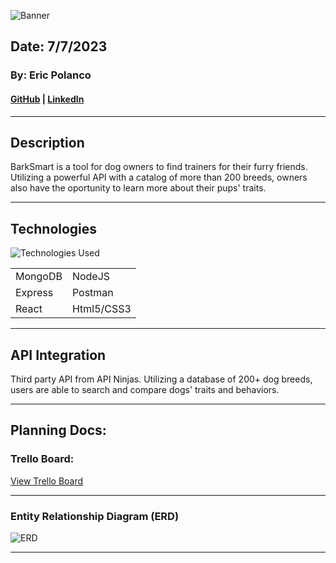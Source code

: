 
![Banner](https://i.imgur.com/88FN6Ac.png)

## Date: 7/7/2023

### By: Eric Polanco

#### [GitHub](https://github.com/epolancot) | [LinkedIn](www.linkedin.com/in/epolancot) 

---
## **Description**
BarkSmart is a tool for dog owners to find trainers for their furry friends. Utilizing a powerful API with a catalog of more than 200 breeds, owners also have the oportunity to learn more about their pups' traits.  


---
## Technologies

![Technologies Used](https://skillicons.dev/icons?i=mongo,express,react,nodejs,postman,html,css)

|            |          |
| ---------- | -------- |
| MongoDB    | NodeJS   |
| Express    | Postman  |
| React      | Html5/CSS3|
---

## API Integration

Third party API from API Ninjas. Utilizing a database of 200+ dog breeds, users are able to search and compare dogs' traits and behaviors.

---

## Planning Docs:

### Trello Board:

[View Trello Board](https://trello.com/b/kytxUmaE/barksmart)

---

### Entity Relationship Diagram (ERD)
![ERD](https://i.imgur.com/kiKi3nj.png)

---

